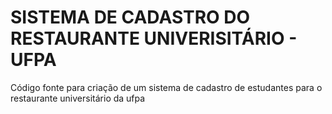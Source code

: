 # SISTEMA DE CADASTRO DO RESTAURANTE UNIVERISITÁRIO - UFPA
Código fonte para criação de um sistema de cadastro de estudantes para o restaurante universitário da ufpa

